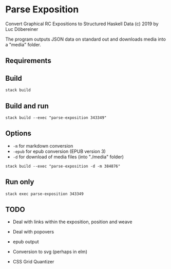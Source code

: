 # Parse Exposition
Convert Graphical RC Expositions to Structured Haskell Data
(c) 2019 by Luc Döbereiner

The program outputs JSON data on standard out and downloads media into a "media" folder.

## Requirements

## Build
```stack build```

## Build and run
```stack build --exec "parse-exposition 343349"```

## Options
* `-m` for markdown conversion
* `-epub` for epub conversion (EPUB version 3)
* `-d` for download of media files (into "./media" folder)

```stack build --exec "parse-exposition -d -m 384876"```


## Run only
```stack exec parse-exposition 343349```

## TODO
* Deal with links within the exposition, position and weave
* Deal with popovers
* epub output

* Conversion to svg (perhaps in elm)
* CSS Grid Quantizer

